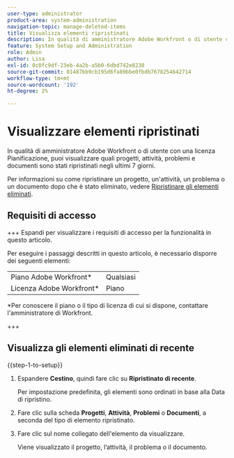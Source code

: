 ```yaml
---
user-type: administrator
product-area: system-administration
navigation-topic: manage-deleted-items
title: Visualizza elementi ripristinati
description: In qualità di amministratore Adobe Workfront o di utente con una licenza Pianificazione, puoi visualizzare quali progetti, attività, problemi e documenti sono stati ripristinati negli ultimi 7 giorni.
feature: System Setup and Administration
role: Admin
author: Lisa
exl-id: 0c0fc9df-23eb-4a2b-a5b0-6dbd742e8238
source-git-commit: 01487bb9cb195d6fa89bbe0fbdb7678254642714
workflow-type: tm+mt
source-wordcount: '192'
ht-degree: 2%

---
```


# Visualizzare elementi ripristinati

<!--
<p data-mc-conditions="QuicksilverOrClassic.Draft mode">**DON'T DELETE, DRAFT OR HIDE THIS ARTICLE. IT IS LINKED TO THE PRODUCT, THROUGH THE CONTEXT SENSITIVE HELP LINKS. **</p>
-->

In qualità di amministratore Adobe Workfront o di utente con una licenza Pianificazione, puoi visualizzare quali progetti, attività, problemi e documenti sono stati ripristinati negli ultimi 7 giorni.

Per informazioni su come ripristinare un progetto, un&#39;attività, un problema o un documento dopo che è stato eliminato, vedere [Ripristinare gli elementi eliminati](../../../administration-and-setup/manage-workfront/manage-deleted-items/restore-deleted-items.md).

## Requisiti di accesso

+++ Espandi per visualizzare i requisiti di accesso per la funzionalità in questo articolo.

Per eseguire i passaggi descritti in questo articolo, è necessario disporre dei seguenti elementi:

<table style="table-layout:auto"> 
 <col> 
 <col> 
 <tbody> 
  <tr> 
   <td role="rowheader">Piano Adobe Workfront*</td> 
   <td>Qualsiasi</td> 
  </tr> 
  <tr> 
   <td role="rowheader">Licenza Adobe Workfront*</td> 
   <td>Piano</td> 
  </tr> 
 </tbody> 
</table>

&#42;Per conoscere il piano o il tipo di licenza di cui si dispone, contattare l&#39;amministratore di Workfront.

+++

## Visualizza gli elementi eliminati di recente

{{step-1-to-setup}}

1. Espandere **Cestino**, quindi fare clic su **Ripristinato di recente**.

   Per impostazione predefinita, gli elementi sono ordinati in base alla Data di ripristino.

1. Fare clic sulla scheda **Progetti**, **Attività**, **Problemi** o **Documenti**, a seconda del tipo di elemento ripristinato.

1. Fare clic sul nome collegato dell&#39;elemento da visualizzare.

   Viene visualizzato il progetto, l’attività, il problema o il documento.
